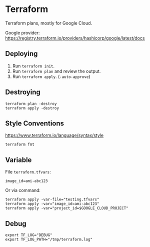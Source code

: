 # Terraform

Terraform plans, mostly for Google Cloud.

Google provider: <https://registry.terraform.io/providers/hashicorp/google/latest/docs>

## Deploying

1. Run `terraform init`.
1. Run `terraform plan` and review the output.
1. Run `terraform apply`. (`-auto-approve`)

## Destroying

```shell
terraform plan -destroy
terraform apply -destroy
```

## Style Conventions

<https://www.terraform.io/language/syntax/style>

```shell
terraform fmt
```

## Variable

File `terraform.tfvars`:
```
image_id=ami-abc123
```

Or via command:
```shell
terraform apply -var-file="testing.tfvars"
terraform apply -var="image_id=ami-abc123"
terraform apply -var="project_id=$GOOGLE_CLOUD_PROJECT"
```

## Debug

```shell
export TF_LOG="DEBUG"
export TF_LOG_PATH="/tmp/terraform.log"
```
